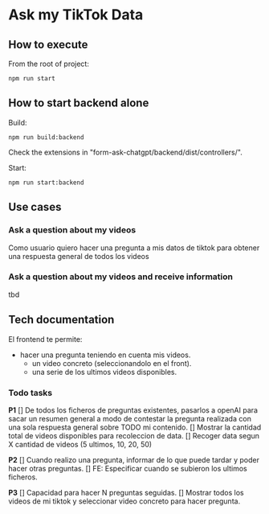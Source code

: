 # Ask my TikTok Data

## How to execute

From the root of project:
```
npm run start
```

## How to start backend alone

Build:
```
npm run build:backend
```

Check the extensions in "form-ask-chatgpt/backend/dist/controllers/".

Start:
```
npm run start:backend
```

## Use cases

### Ask a question about my videos
Como usuario 
quiero hacer una pregunta a mis datos de tiktok
para obtener una respuesta general de todos los videos

### Ask a question about my videos and receive information
tbd

## Tech documentation

El frontend te permite:
- hacer una pregunta teniendo en cuenta mis videos.
    - un video concreto (seleccionandolo en el front).
    - una serie de los ultimos videos disponibles.
    

### Todo tasks

**P1**
[] De todos los ficheros de preguntas existentes, pasarlos a openAI para sacar un resumen general a modo de contestar
    la pregunta realizada con una sola respuesta general sobre TODO mi contenido.
[] Mostrar la cantidad total de videos disponibles para recoleccion de data.
[] Recoger data segun X cantidad de videos (5 ultimos, 10, 20, 50)

**P2**
[] Cuando realizo una pregunta, informar de lo que puede tardar y poder hacer otras preguntas.
[] FE: Especificar cuando se subieron los ultimos ficheros.

**P3**
[] Capacidad para hacer N preguntas seguidas.
[] Mostrar todos los videos de mi tiktok y seleccionar video concreto para hacer pregunta.